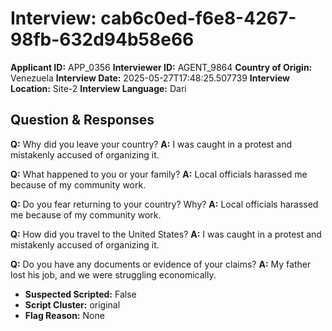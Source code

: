 # Interview: cab6c0ed-f6e8-4267-98fb-632d94b58e66
**Applicant ID:** APP_0356
**Interviewer ID:** AGENT_9864
**Country of Origin:** Venezuela
**Interview Date:** 2025-05-27T17:48:25.507739
**Interview Location:** Site-2
**Interview Language:** Dari

## Question & Responses

**Q:** Why did you leave your country?
**A:** I was caught in a protest and mistakenly accused of organizing it.

**Q:** What happened to you or your family?
**A:** Local officials harassed me because of my community work.

**Q:** Do you fear returning to your country? Why?
**A:** Local officials harassed me because of my community work.

**Q:** How did you travel to the United States?
**A:** I was caught in a protest and mistakenly accused of organizing it.

**Q:** Do you have any documents or evidence of your claims?
**A:** My father lost his job, and we were struggling economically.

- **Suspected Scripted:** False
- **Script Cluster:** original
- **Flag Reason:** None